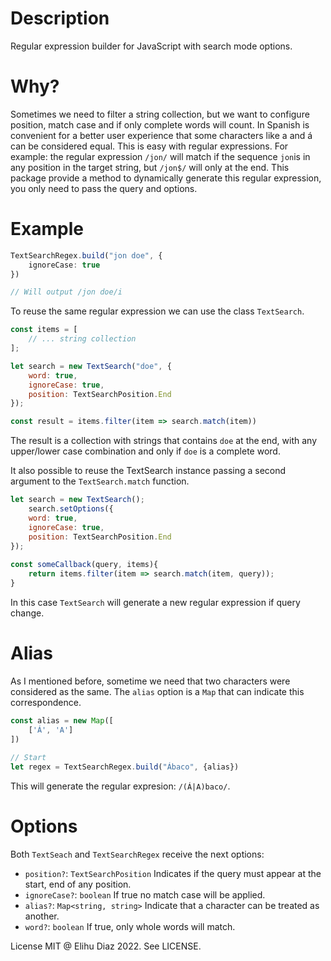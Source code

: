 # Description

Regular expression builder for JavaScript with search mode options.

# Why?

Sometimes we need to filter a string collection, but we want to configure position, match case and if only complete
words will count. In Spanish is convenient for a better user experience that some characters like a and á can be
considered equal. This is easy with regular expressions. For example:  the regular expression ``/jon/`` will match if
the sequence ``jon``is in any position in the target string, but ``/jon$/`` will only at the end. This package provide a
method to dynamically generate this regular expression, you only need to pass the query and options.

# Example

```typescript
TextSearchRegex.build("jon doe", {
    ignoreCase: true
})

// Will output /jon doe/i
```

To reuse the same regular expression we can use the class ``TextSearch``.

```javascript
const items = [
    // ... string collection
];

let search = new TextSearch("doe", {
    word: true,
    ignoreCase: true,
    position: TextSearchPosition.End
});

const result = items.filter(item => search.match(item))
```

The result is a collection with strings that contains ``doe`` at the end, with any upper/lower case combination and only
if ``doe`` is a complete word.

It also possible to reuse the TextSearch instance passing a second argument
to the ``TextSearch.match`` function.

```javascript
let search = new TextSearch();
    search.setOptions({
    word: true,
    ignoreCase: true,
    position: TextSearchPosition.End
});
  
const someCallback(query, items){
    return items.filter(item => search.match(item, query));
}
```

In this case ``TextSearch`` will generate a new regular expression if query change.

# Alias

As I mentioned before, sometime we need that two characters were considered as the same. The ``alias`` option is a ``Map``
that can indicate this correspondence.

```javascript
const alias = new Map([
    ['Á', 'A']
])
    
// Start
let regex = TextSearchRegex.build("Ábaco", {alias})
```

This will generate the regular expresion: ``/(Á|A)baco/``.

# Options

Both ``TextSeach`` and ``TextSearchRegex`` receive the next options:

- ``position?``: ``TextSearchPosition`` Indicates if the query must appear at the start, end of any position.
- ``ignoreCase?``: ``boolean`` If true no match case will be applied.
- ``alias?``: ``Map<string, string>`` Indicate that a character can be treated as another.
- ``word?``: ``boolean`` If true, only whole words will match.

License
MIT @ Elihu Diaz 2022. See LICENSE.
